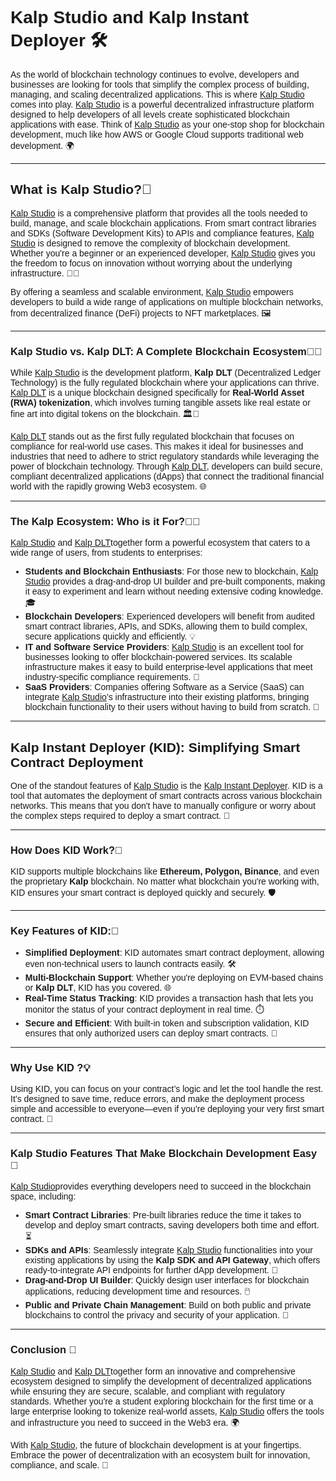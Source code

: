 <style>  body { font-family: "Source Sans 3", sans-serif!important; }</style>

<link  href="https://fonts.googleapis.com/css2?family=Source+Sans+3:ital,wght@0,200..900;1,200..900&display=swap"  rel="stylesheet">  <link  rel="stylesheet"  href="https://fonts.googleapis.com/icon?family=Material+Icons">

# Kalp Studio and Kalp Instant Deployer 🛠️

As the world of blockchain technology continues to evolve, developers and businesses are looking for tools that simplify the complex process of building, managing, and scaling decentralized applications. This is where [Kalp Studio](https://console.kalp.studio/) comes into play. [Kalp Studio](https://console.kalp.studio/) is a powerful decentralized infrastructure platform designed to help developers of all levels create sophisticated blockchain applications with ease. Think of [Kalp Studio](https://console.kalp.studio/) as your one-stop shop for blockchain development, much like how AWS or Google Cloud supports traditional web development. 🌍

---

## What is Kalp Studio?🔎

[Kalp Studio](https://console.kalp.studio/) is a comprehensive platform that provides all the tools needed to build, manage, and scale blockchain applications. From smart contract libraries and SDKs (Software Development Kits) to APIs and compliance features, [Kalp Studio](https://console.kalp.studio/) is designed to remove the complexity of blockchain development. Whether you're a beginner or an experienced developer, [Kalp Studio](https://console.kalp.studio/) gives you the freedom to focus on innovation without worrying about the underlying infrastructure. 🧑‍💻

By offering a seamless and scalable environment, [Kalp Studio](https://console.kalp.studio/) empowers developers to build a wide range of applications on multiple blockchain networks, from decentralized finance (DeFi) projects to NFT marketplaces. 🖼️

---

### Kalp Studio vs. Kalp DLT: A Complete Blockchain Ecosystem🧑‍🏫

While [Kalp Studio](https://console.kalp.studio/) is the development platform, **Kalp DLT** (Decentralized Ledger Technology) is the fully regulated blockchain where your applications can thrive. [Kalp DLT](https://docs.kalp.studio//Introduction/Kalp-DLT/) is a unique blockchain designed specifically for **Real-World Asset (RWA) tokenization**, which involves turning tangible assets like real estate or fine art into digital tokens on the blockchain. 🏛️🎨

[Kalp DLT](https://docs.kalp.studio//Introduction/Kalp-DLT/) stands out as the first fully regulated blockchain that focuses on compliance for real-world use cases. This makes it ideal for businesses and industries that need to adhere to strict regulatory standards while leveraging the power of blockchain technology. Through [Kalp DLT](https://docs.kalp.studio//Introduction/Kalp-DLT/), developers can build secure, compliant decentralized applications (dApps) that connect the traditional financial world with the rapidly growing Web3 ecosystem. 🌐

---

### The Kalp Ecosystem: Who is it For?🧑‍🏫

[Kalp Studio](https://console.kalp.studio/) and [Kalp DLT](https://docs.kalp.studio//Introduction/Kalp-DLT/)together form a powerful ecosystem that caters to a wide range of users, from students to enterprises:

-   **Students and Blockchain Enthusiasts**: For those new to blockchain, [Kalp Studio](https://console.kalp.studio/) provides a drag-and-drop UI builder and pre-built components, making it easy to experiment and learn without needing extensive coding knowledge. 🎓
-   **Blockchain Developers**: Experienced developers will benefit from audited smart contract libraries, APIs, and SDKs, allowing them to build complex, secure applications quickly and efficiently. 💡
-   **IT and Software Service Providers**: [Kalp Studio](https://console.kalp.studio/) is an excellent tool for businesses looking to offer blockchain-powered services. Its scalable infrastructure makes it easy to build enterprise-level applications that meet industry-specific compliance requirements. 🏢
-   **SaaS Providers**: Companies offering Software as a Service (SaaS) can integrate [Kalp Studio](https://console.kalp.studio/)’s infrastructure into their existing platforms, bringing blockchain functionality to their users without having to build from scratch. 🔗

---

## Kalp Instant Deployer (KID): Simplifying Smart Contract Deployment

One of the standout features of [Kalp Studio](https://console.kalp.studio/) is the [Kalp Instant Deployer](https://docs.kalp.studio//Introduction/What-is-kalp-instant-deployer/). KID is a tool that automates the deployment of smart contracts across various blockchain networks. This means that you don't have to manually configure or worry about the complex steps required to deploy a smart contract. 🤖

---

### How Does KID Work?🔄

KID supports multiple blockchains like **Ethereum, Polygon, Binance**, and even the proprietary **Kalp** blockchain. No matter what blockchain you're working with, KID ensures your smart contract is deployed quickly and securely. 🛡️

---

### Key Features of KID:🌟

-   **Simplified Deployment**: KID automates smart contract deployment, allowing even non-technical users to launch contracts easily. 🛠️
-   **Multi-Blockchain Support**: Whether you're deploying on EVM-based chains or **Kalp DLT**, KID has you covered. 🌐
-   **Real-Time Status Tracking**: KID provides a transaction hash that lets you monitor the status of your contract deployment in real time. ⏱️
-   **Secure and Efficient**: With built-in token and subscription validation, KID ensures that only authorized users can deploy smart contracts. 🔐

---

### Why Use KID ?💡 

Using KID, you can focus on your contract’s logic and let the tool handle the rest. It’s designed to save time, reduce errors, and make the deployment process simple and accessible to everyone—even if you’re deploying your very first smart contract. 🎯

---

### Kalp Studio Features That Make Blockchain Development Easy 🔧

[Kalp Studio](https://console.kalp.studio/)provides everything developers need to succeed in the blockchain space, including:

-   **Smart Contract Libraries**: Pre-built libraries reduce the time it takes to develop and deploy smart contracts, saving developers both time and effort. ⏳
-   **SDKs and APIs**: Seamlessly integrate [Kalp Studio](https://console.kalp.studio/) functionalities into your existing applications by using the **Kalp SDK and API Gateway**, which offers ready-to-integrate API endpoints for further dApp development. 🔗
-   **Drag-and-Drop UI Builder**: Quickly design user interfaces for blockchain applications, reducing development time and resources. 🖱️
-   **Public and Private Chain Management**: Build on both public and private blockchains to control the privacy and security of your application. 🔐

---

### Conclusion 🏁

[Kalp Studio](https://console.kalp.studio/) and [Kalp DLT](https://docs.kalp.studio//Introduction/Kalp-DLT/)together form an innovative and comprehensive ecosystem designed to simplify the development of decentralized applications while ensuring they are secure, scalable, and compliant with regulatory standards. Whether you're a student exploring blockchain for the first time or a large enterprise looking to tokenize real-world assets, [Kalp Studio](https://console.kalp.studio/) offers the tools and infrastructure you need to succeed in the Web3 era. 🌍

With [Kalp Studio](https://console.kalp.studio/), the future of blockchain development is at your fingertips. Embrace the power of decentralization with an ecosystem built for innovation, compliance, and scale. 🚀
